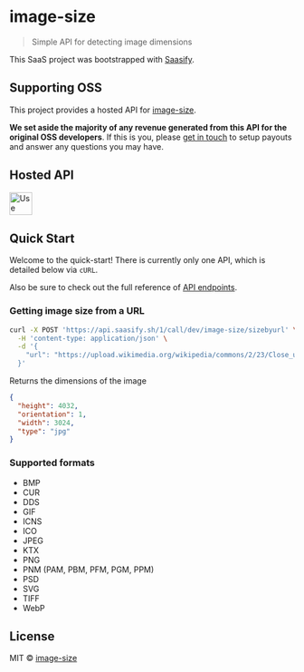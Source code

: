 # image-size

> Simple API for detecting image dimensions

This SaaS project was bootstrapped with [Saasify](https://saasify.sh).

## Supporting OSS

This project provides a hosted API for [image-size](https://github.com/image-size/image-size).

**We set aside the majority of any revenue generated from this API for the original OSS developers**. If this is you, please [get in touch](https://saasify.sh/#/support) to setup payouts and answer any questions you may have.

## Hosted API

<a href="https://dev_image-size.saasify.sh">
  <img
    src="https://badges.saasify.sh"
    height="40"
    alt="Use Hosted API"
  />
</a>

## Quick Start

Welcome to the quick-start! There is currently only one API, which is detailed below via `cURL`.

Also be sure to check out the full reference of [API endpoints](https://dev_image-size.saasify.sh/docs#tag/service).

### Getting image size from a URL

```sh
curl -X POST 'https://api.saasify.sh/1/call/dev/image-size/sizebyurl' \
  -H 'content-type: application/json' \
  -d '{
    "url": "https://upload.wikimedia.org/wikipedia/commons/2/23/Close_up_of_a_black_domestic_cat.jpg"
  }'
```

Returns the dimensions of the image

```json
{
  "height": 4032,
  "orientation": 1,
  "width": 3024,
  "type": "jpg"
}
```

### Supported formats

- BMP
- CUR
- DDS
- GIF
- ICNS
- ICO
- JPEG
- KTX
- PNG
- PNM (PAM, PBM, PFM, PGM, PPM)
- PSD
- SVG
- TIFF
- WebP

## License

MIT © [image-size](https://github.com/image-size)
